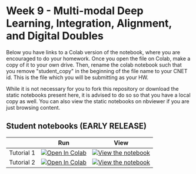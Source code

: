 # Week 9 - Multi-modal Deep Learning, Integration, Alignment, and Digital Doubles

Below you have links to a Colab version of the notebook, where you are encouraged to do your homework. Once you open the file on Colab, make a copy of it to your own drive. Then, rename the colab notebook such that you remove "student_copy" in the beginning of the file name to your CNET id. This is the file which you will be submitting as your HW. 

While it is not necessary for you to fork this repository or download the static notebooks present here, it is advised to do so so that you have a local copy as well. You can also view the static notebooks on nbviewer if you are just browsing content.

## Student notebooks (EARLY RELEASE)

|   | Run | View |
| - | --- | ---- |
| Tutorial 1 | [![Open In Colab](https://colab.research.google.com/assets/colab-badge.svg)](https://colab.research.google.com/drive/1mv1jWk1Qe2HMKq5L9mmJfh9B020r-7-k?usp=sharing) | [![View the notebook](https://img.shields.io/badge/render-nbviewer-orange.svg)](https://github.com/UChicago-Thinking-Deep-Learning-Course/Tutorials-Homework-Notebooks/blob/main/week-9/TDL_9_1_joint_integrated_multi_modal_deep_learning.ipynb) |
| Tutorial 2 | [![Open In Colab](https://colab.research.google.com/assets/colab-badge.svg)](https://colab.research.google.com/drive/15YEmMytlavMpsFXy_wnLn2DYl5e2Rv2r?usp=sharing) | [![View the notebook](https://img.shields.io/badge/render-nbviewer-orange.svg)](https://github.com/UChicago-Thinking-Deep-Learning-Course/Tutorials-Homework-Notebooks/blob/main/week-9/TDL_9_2_digital_doubles.ipynb)








